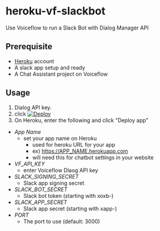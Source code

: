 # heroku-vf-slackbot
Use Voiceflow to run a Slack Bot with Dialog Manager API

## Prerequisite

- [Heroku](https://www.heroku.com/) account
- A slack app setup and ready
- A Chat Assistant project on Voiceflow
## Usage

1. Dialog API key.
2. click [![Deploy](https://www.herokucdn.com/deploy/button.svg)](https://heroku.com/deploy)
3. On Heroku, enter the following and click "Deploy app"
  - *App Name*
    - set your app name on Heroku
      - used for heroku URL for your app
      - ex) https://APP_NAME.herokuapp.com
      - will need this for chatbot settings in your website
  - *VF_API_KEY*
    - enter Voiceflow Dlaog API key
  - *SLACK_SIGNING_SECRET*
    - Slack app signing secret
  - *SLACK_BOT_SECRET*
    - Slack bot token (starting with xoxb-)
  - *SLACK_APP_SECRET*
    - Slack app secret (starting with xapp-)
  - *PORT*
    - The port to use (default: 3000)
